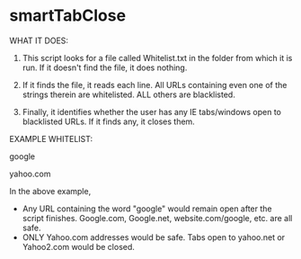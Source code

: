 smartTabClose
=============

WHAT IT DOES:

1) This script looks for a file called Whitelist.txt in the folder from which it is run. If it doesn't find the file, it does nothing.

2) If it finds the file, it reads each line. All URLs containing even one of the strings therein are whitelisted. ALL others are blacklisted.

3) Finally, it identifies whether the user has any IE tabs/windows open to blacklisted URLs. If it finds any, it closes them.


EXAMPLE WHITELIST:

google

yahoo.com


In the above example, 
- Any URL containing the word "google" would remain open after the script finishes. Google.com, Google.net, website.com/google, etc. are all safe.
- ONLY Yahoo.com addresses would be safe. Tabs open to yahoo.net or Yahoo2.com would be closed.
